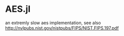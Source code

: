 # AES.jl
an extremly slow aes implementation, see also http://nvlpubs.nist.gov/nistpubs/FIPS/NIST.FIPS.197.pdf 
